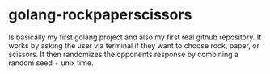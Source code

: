 # golang-rockpaperscissors

Is basically my first golang project and also my first real github repository. 
It works by asking the user via terminal if they want to choose rock, paper, or scissors.
It then randomizes the opponents response by combining a random seed + unix time. 
